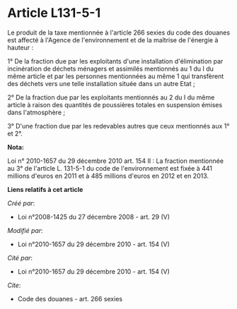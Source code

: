 # Article L131-5-1

Le produit de la taxe mentionnée à l'article 266 sexies du code des douanes est affecté à l'Agence de l'environnement et de
la maîtrise de l'énergie à hauteur : 

1° De la fraction due par les exploitants d'une installation d'élimination par incinération de déchets ménagers et assimilés
mentionnés au 1 du I du même article et par les personnes mentionnées au même 1 qui transfèrent des déchets vers une telle
installation située dans un autre Etat ; 

2° De la fraction due par les exploitants mentionnés au 2 du I du même article à raison des quantités de poussières totales
en suspension émises dans l'atmosphère ; 

3° D'une fraction due par les redevables autres que ceux mentionnés aux 1° et 2°.

**Nota:**

Loi n° 2010-1657 du 29 décembre 2010 art. 154 II : La fraction mentionnée au 3° de l'article L. 131-5-1 du code de
l'environnement est fixée à 441 millions d'euros en 2011 et à 485 millions d'euros en 2012 et en 2013.

**Liens relatifs à cet article**

_Créé par_:

  - Loi n°2008-1425 du 27 décembre 2008 - art. 29 (V)

_Modifié par_:

  - Loi n°2010-1657 du 29 décembre 2010 - art. 154 (V)

_Cité par_:

  - Loi n°2010-1657 du 29 décembre 2010 - art. 154 (V)

_Cite_:

  - Code des douanes - art. 266 sexies
